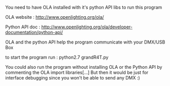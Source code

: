 You need to have OLA installed with it's python API libs to run this program

OLA website : http://www.openlighting.org/ola/

Python API doc : http://www.openlighting.org/ola/developer-documentation/python-api/

OLA and the python API help the program communicate with your DMX/USB Box

to start the program run :
	python2.7 grandR4T.py 

You could also run the program without installing OLA or the Python API
by commenting the OLA import libraries[...]
But then it would be just for interface debugging since you won't be able to 
send any DMX :)
